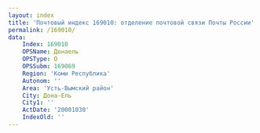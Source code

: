 ```yaml
---
layout: index
title: 'Почтовый индекс 169010: отделение почтовой связи Почты России'
permalink: /169010/
data:
    Index: 169010
    OPSName: Донаель
    OPSType: О
    OPSSubm: 169069
    Region: 'Коми Республика'
    Autonom: ''
    Area: 'Усть-Вымский район'
    City: Дона-Ель
    City1: ''
    ActDate: '20001030'
    IndexOld: ''
---
```

